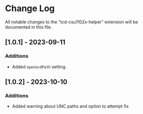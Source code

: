 # Change Log

All notable changes to the "tcd-csu1102x-helper" extension will be documented in this file.

## [1.0.1] - 2023-09-11

### Additions

- Added `openocdPath` setting.

## [1.0.2] - 2023-10-10

### Additions

- Added warning about UNC paths and option to attempt fix